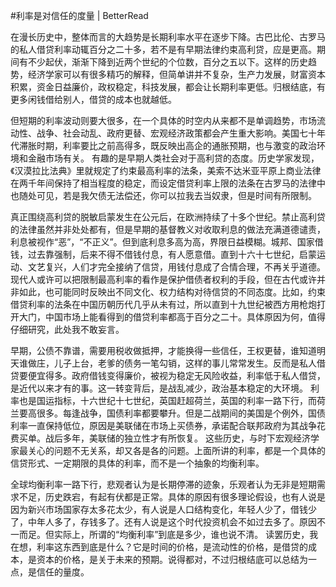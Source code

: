 #﻿利率是对信任的度量 | BetterRead

在漫长历史中，整体而言的大趋势是长期利率水平在逐步下降。古巴比伦、古罗马的私人借贷利率动辄百分之二十多，若不是有早期法律约束高利贷，应是更高。期间有不少起伏，渐渐下降到近两个世纪的个位数，百分之五以下。这样的历史趋势，经济学家可以有很多精巧的解释，但简单讲并不复杂，生产力发展，财富资本积累，资金日益廉价，政权稳定，科技发展，都会让长期利率更低。归根结底，有更多闲钱借给别人，借贷的成本也就越低。

但短期的利率波动则要大很多，在一个具体的时空内从来都不是单调趋势，市场流动性、战争、社会动乱、政府更替、宏观经济政策都会产生重大影响。美国七十年代滞胀时期，利率要比之前高得多，既反映出高企的通胀预期，也与激变的政治环境和金融市场有关。 有趣的是早期人类社会对于高利贷的态度。历史学家发现，《汉漠拉比法典》里就规定了约束最高利率的法条，美索不达米亚平原上商业法律在两千年间保持了相当程度的稳定，而设定借贷利率上限的法条在古罗马的法律中也随处可见，若是我欠债无法偿还，你可以拉我去当奴隶，但是时间有所限制。

真正围绕高利贷的脱敏启蒙发生在公元后，在欧洲持续了十多个世纪。禁止高利贷的法律虽然并非处处都有，但是早期的基督教义对收取利息的做法充满道德谴责，利息被视作“恶”，“不正义”。但到底利息多高为高，界限日益模糊。城邦、国家借钱，过去靠强制，后来不得不借钱付息，有人愿意借。直到十六十七世纪，启蒙运动、文艺复兴，人们才完全接纳了信贷，用钱付息成了合情合理，不再关乎道德。 现代人或许可以把限制最高利率的看作是保护借债者权利的手段，但在古代或许并非如此，也可能同时反映出不同文化、权力结构对待信贷的不同态度。比如，约束借贷利率的法条在中国历朝历代几乎从未有过，所以直到十九世纪被西方用枪炮打开大门，中国市场上能看得到的借贷利率都高于百分之二十。具体原因为何，值得仔细研究，此处我不敢妄言。

早期，公债不靠谱，需要用税收做抵押，才能换得一些信任，王权更替，谁知道明天谁做庄，儿子上台，老爹的债务一笔勾销，这样的事儿常常发生。反而是私人借贷要便宜得多。政府借钱变得廉价，被视为稳定无风险收益，利率低于私人借贷，是近代以来才有的事。这一转变背后，是战乱减少，政治基本稳定的大环境。 利率也是国运指标，十六世纪十七世纪，英国赶超荷兰，英国的利率一路下行，而荷兰要高很多。每逢战争，国债利率都要攀升。但是二战期间的美国是个例外，国债利率一直保持低位，原因是美联储在市场上买债券，承诺配合联邦政府为其战争花费买单。战后多年，美联储的独立性才有所恢复。 这些历史，与时下宏观经济学家最关心的问题不无关系，却又各是各的问题。上面所讲的利率，都是一个具体的信贷形式、一定期限的具体的利率，而不是一个抽象的均衡利率。

全球均衡利率一路下行，悲观者认为是长期停滞的迹象，乐观者认为无非是短期需求不足，历史跌宕，有起有伏都是正常。具体的原因有很多理论假设，也有人说是因为新兴市场国家存太多花太少，有人说是人口结构变化，年轻人少了，借钱少了，中年人多了，存钱多了。还有人说是这个时代投资机会不如过去多了。原因不一而足。但实际上，所谓的“均衡利率”到底是多少，谁也说不清。 读罢历史，我在想，利率这东西到底是什么？它是时间的价格，是流动性的价格，是借贷的成本，是资本的价格，是关于未来的预期。说得都对，不过归根结底可以总结为一点，是信任的量度。


